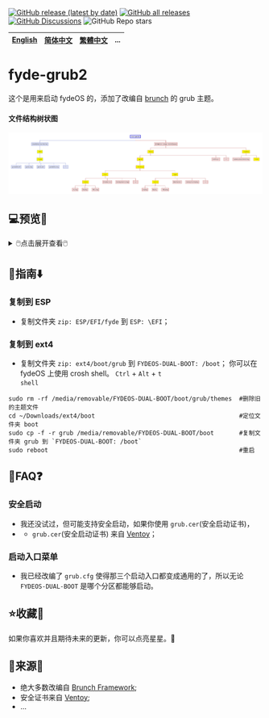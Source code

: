 [![GitHub release (latest by date)](https://img.shields.io/github/v/release/M-L-P/fyde-grub2)](https://github.com/M-L-P/fyde-grub2/releases/latest)
[![GitHub all releases](https://img.shields.io/github/downloads/M-L-P/fyde-grub2/total)](https://github.com/M-L-P/fyde-grub2/releases)
[![GitHub Discussions](https://img.shields.io/github/discussions/M-L-P/fyde-grub2)](https://github.com/M-L-P/fyde-grub2/discussions)
![GitHub Repo stars](https://img.shields.io/github/stars/M-L-P/fyde-grub2?style=social)

[English](README.md)|[简体中文](README-自述文件.md)|[繁體中文](README-繁體中文.md)|...
--|--|--|--

# fyde-grub2
这个是用来启动 fydeOS 的，添加了改编自 [brunch](https://github.com/sebanc/brunch) 的 grub 主题。
#### 文件结构树状图
<img src="https://raw.githubusercontent.com/M-L-P/.github/main/screenshots/fyde-grub2.png">

## 💻️预览👀

<details>
<summary>🖱️点击展开查看🖱️</summary>

![image](https://github.com/M-L-P/fyde-grub2/assets/69227436/c114e5bf-433c-4c11-8147-9630bb3cf5d6)<br/>
![image](https://github.com/M-L-P/fyde-grub2/assets/69227436/acaad98a-167b-4252-9279-004287719e56)
</details>

## 🧭指南⬇️

### 复制到 ESP
- 复制文件夹 `zip: ESP/EFI/fyde` 到 `ESP: \EFI`；

### 复制到 ext4
- 复制文件夹 `zip: ext4/boot/grub` 到 `FYDEOS-DUAL-BOOT: /boot`；
你可以在 fydeOS 上使用 crosh shell。
`Ctrl` + `Alt` + `t`<br/>
`shell`<br/>
```
sudo rm -rf /media/removable/FYDEOS-DUAL-BOOT/boot/grub/themes	#删除旧的主题文件
cd ~/Downloads/ext4/boot                                        #定位文件夹 boot
sudo cp -f -r grub /media/removable/FYDEOS-DUAL-BOOT/boot       #复制文件夹 grub 到 `FYDEOS-DUAL-BOOT: /boot`
sudo reboot                                                     #重启
```

## 📝FAQ❓️
### 安全启动
- 我还没试过，但可能支持安全启动，如果你使用 `grub.cer`(安全启动证书)，
- - `grub.cer`(安全启动证书) 来自 [Ventoy](https://github.com/ventoy/Ventoy)；
### 启动入口菜单
- 我已经改编了 `grub.cfg` 使得那三个启动入口都变成通用的了，所以无论 `FYDEOS-DUAL-BOOT` 是哪个分区都能够启动。

## ⭐收藏🌟
如果你喜欢并且期待未来的更新，你可以点亮星星。💫

## 🎉来源🎊
- 绝大多数改编自 [Brunch Framework](https://github.com/sebanc/brunch);
- 安全证书来自 [Ventoy](https://github.com/ventoy/Ventoy);
- ...
